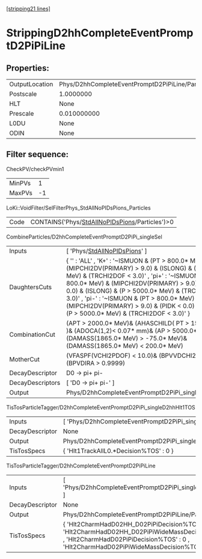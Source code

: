 [[stripping21 lines]](./stripping21-index)

# StrippingD2hhCompleteEventPromptD2PiPiLine

## Properties:

|                |                                                  |
|----------------|--------------------------------------------------|
| OutputLocation | Phys/D2hhCompleteEventPromptD2PiPiLine/Particles |
| Postscale      | 1.0000000                                        |
| HLT            | None                                             |
| Prescale       | 0.010000000                                      |
| L0DU           | None                                             |
| ODIN           | None                                             |

## Filter sequence:

CheckPV/checkPVmin1

|        |     |
|--------|-----|
| MinPVs | 1   |
| MaxPVs | -1  |

LoKi::VoidFilter/SelFilterPhys_StdAllNoPIDsPions_Particles

|      |                                                                                                    |
|------|----------------------------------------------------------------------------------------------------|
| Code | CONTAINS('Phys/[StdAllNoPIDsPions](./stripping21-commonparticles-stdallnopidspions)/Particles')\>0 |

CombineParticles/D2hhCompleteEventPromptD2PiPi_singleSel

|                  |                                                                                                                                                                                                                                                                                                                                                                                                                                         |
|------------------|-----------------------------------------------------------------------------------------------------------------------------------------------------------------------------------------------------------------------------------------------------------------------------------------------------------------------------------------------------------------------------------------------------------------------------------------|
| Inputs           | [ 'Phys/[StdAllNoPIDsPions](./stripping21-commonparticles-stdallnopidspions)' ]                                                                                                                                                                                                                                                                                                                                                       |
| DaughtersCuts    | { '' : 'ALL' , 'K+' : '~ISMUON & (PT \> 800.0\* MeV) & (MIPCHI2DV(PRIMARY) \> 9.0) & (ISLONG) & (P \> 5000.0\* MeV) & (TRCHI2DOF \< 3.0)' , 'pi+' : '~ISMUON & (PT \> 800.0\* MeV) & (MIPCHI2DV(PRIMARY) \> 9.0) & (PIDK \< 0.0) & (ISLONG) & (P \> 5000.0\* MeV) & (TRCHI2DOF \< 3.0)' , 'pi-' : '~ISMUON & (PT \> 800.0\* MeV) & (MIPCHI2DV(PRIMARY) \> 9.0) & (PIDK \< 0.0) & (ISLONG) & (P \> 5000.0\* MeV) & (TRCHI2DOF \< 3.0)' } |
| CombinationCut   | (APT \> 2000.0\* MeV)& (AHASCHILD( PT \> 1500.0\* MeV ) )& (ADOCA(1,2)\< 0.07\* mm)& (AP \> 5000.0\* MeV)& (DAMASS(1865.0\* MeV) \> -75.0\* MeV)& (DAMASS(1865.0\* MeV) \< 200.0\* MeV)                                                                                                                                                                                                                                                 |
| MotherCut        | (VFASPF(VCHI2PDOF) \< 10.0)& (BPVVDCHI2 \> 40.0)& (BPVDIRA \> 0.9999)                                                                                                                                                                                                                                                                                                                                                                   |
| DecayDescriptor  | D0 -\> pi+ pi-                                                                                                                                                                                                                                                                                                                                                                                                                          |
| DecayDescriptors | [ 'D0 -\> pi+ pi-' ]                                                                                                                                                                                                                                                                                                                                                                                                                  |
| Output           | Phys/D2hhCompleteEventPromptD2PiPi_singleSel/Particles                                                                                                                                                                                                                                                                                                                                                                                  |

TisTosParticleTagger/D2hhCompleteEventPromptD2PiPi_singleD2hhHlt1TOS

|                 |                                                                |
|-----------------|----------------------------------------------------------------|
| Inputs          | [ 'Phys/D2hhCompleteEventPromptD2PiPi_singleSel' ]           |
| DecayDescriptor | None                                                           |
| Output          | Phys/D2hhCompleteEventPromptD2PiPi_singleD2hhHlt1TOS/Particles |
| TisTosSpecs     | { 'Hlt1TrackAllL0.\*Decision%TOS' : 0 }                        |

TisTosParticleTagger/D2hhCompleteEventPromptD2PiPiLine

|                 |                                                                                                                                                                                               |
|-----------------|-----------------------------------------------------------------------------------------------------------------------------------------------------------------------------------------------|
| Inputs          | [ 'Phys/D2hhCompleteEventPromptD2PiPi_singleD2hhHlt1TOS' ]                                                                                                                                  |
| DecayDescriptor | None                                                                                                                                                                                          |
| Output          | Phys/D2hhCompleteEventPromptD2PiPiLine/Particles                                                                                                                                              |
| TisTosSpecs     | { 'Hlt2CharmHadD02HH_D02PiPiDecision%TOS' : 0 , 'Hlt2CharmHadD02HH_D02PiPiWideMassDecision%TOS' : 0 , 'Hlt2CharmHadD02PiPiDecision%TOS' : 0 , 'Hlt2CharmHadD02PiPiWideMassDecision%TOS' : 0 } |
